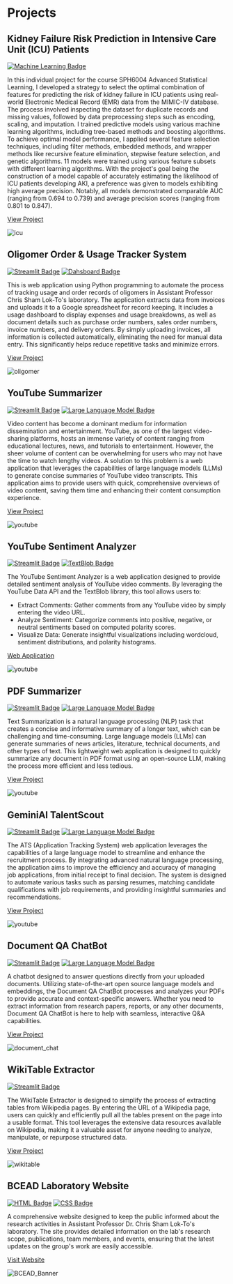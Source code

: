 # Projects

<!-- ![banner](/assets/img/profile_banner.jpg) -->

## Kidney Failure Risk Prediction in Intensive Care Unit (ICU) Patients

<td>
  <a href=' '><img src="https://img.shields.io/badge/Machine Learning-green" alt="Machine Learning Badge"></a>
</td>

In this individual project for the course SPH6004 Advanced Statistical Learning, I developed a strategy to select the optimal combination of features for predicting the risk of kidney failure in ICU patients using real-world Electronic Medical Record (EMR) data from the MIMIC-IV database. The process involved inspecting the dataset for duplicate records and missing values, followed by data preprocessing steps such as encoding, scaling, and imputation. I trained predictive models using various machine learning algorithms, including tree-based methods and boosting algorithms. To achieve optimal model performance, I applied several feature selection techniques, including filter methods, embedded methods, and wrapper methods like recursive feature elimination, stepwise feature selection, and genetic algorithms. 11 models were trained using various feature subsets with different learning algorithms. With the project's goal being the construction of a model capable of accurately estimating the likelihood of ICU patients developing AKI, a preference was given to models exhibiting high average precision. Notably, all models demonstrated comparable AUC (ranging from 0.694 to 0.739) and average precision scores (ranging from 0.801 to 0.847).

<a href="https://github.com/shihjen/AKI_Prediction_ICU_Patients" class="button-link">View Project</a>

![icu](/assets/img/icu.jpg)

## Oligomer Order & Usage Tracker System

<td>
  <a href=''><img src="https://img.shields.io/badge/Streamlit-red" alt="Streamlit Badge"></a>
  <a href=''><img src="https://img.shields.io/badge/Dashboard-lightblue" alt="Dahsboard Badge"></a>
</td>

This is web application using Python programming to automate the process of tracking usage and order records of oligomers in Assistant Professor Chris Sham Lok-To's laboratory. The application extracts data from invoices and uploads it to a Google spreadsheet for record keeping. It includes a usage dashboard to display expenses and usage breakdowns, as well as document details such as purchase order numbers, sales order numbers, invoice numbers, and delivery orders. By simply uploading invoices, all information is collected automatically, eliminating the need for manual data entry. This significantly helps reduce repetitive tasks and minimize errors.

<a href="https://github.com/shihjen/oligomer_usage_tracker_system/tree/main" class="button-link">View Project</a>

![oligomer](/assets/img/workflow.jpg)

## YouTube Summarizer

<td>
  <a href=' '><img src="https://img.shields.io/badge/Streamlit-red" alt="Streamlit Badge"></a>
  <a href=' '><img src="https://img.shields.io/badge/Large Language Model-purple" alt="Large Language Model Badge"></a> 
</td>

Video content has become a dominant medium for information dissemination and entertainment. YouTube, as one of the largest video-sharing platforms, hosts an immense variety of content ranging from educational lectures, news, and tutorials to entertainment. However, the sheer volume of content can be overwhelming for users who may not have the time to watch lengthy videos. A solution to this problem is a web application that leverages the capabilities of large language models (LLMs) to generate concise summaries of YouTube video transcripts. This application aims to provide users with quick, comprehensive overviews of video content, saving them time and enhancing their content consumption experience.

<a href="https://github.com/shihjen/YouTube_Summarizer" class="button-link">View Project</a>

![youtube](/assets/img/yt_summarizer.png)


## YouTube Sentiment Analyzer

<td>
  <a href=' '><img src="https://img.shields.io/badge/Streamlit-red" alt="Streamlit Badge"></a>
  <a href=' '><img src="https://img.shields.io/badge/TextBlob-blue" alt="TextBlob Badge"></a> 
</td>

The YouTube Sentiment Analyzer is a web application designed to provide detailed sentiment analysis of YouTube video comments. By leveraging the YouTube Data API and the TextBlob library, this tool allows users to:

- Extract Comments: Gather comments from any YouTube video by simply entering the video URL.
- Analyze Sentiment: Categorize comments into positive, negative, or neutral sentiments based on computed polarity scores.
- Visualize Data: Generate insightful visualizations including wordcloud, sentiment distributions, and polarity histograms.

<a href="https://shihjen-youtube-sentimentanalyzer-app-7ecszs.streamlit.app/" class="button-link">Web Application</a>

![youtube](/assets/img/youtube.jpg)

## PDF Summarizer

<td>
  <a href=' '><img src="https://img.shields.io/badge/Streamlit-red" alt="Streamlit Badge"></a>
  <a href=' '><img src="https://img.shields.io/badge/Large Language Model-purple" alt="Large Language Model Badge"></a> 
</td>

Text Summarization is a natural language processing (NLP) task that creates a concise and informative summary of a longer text, which can be challenging and time-consuming. Large language models (LLMs) can generate summaries of news articles, literature, technical documents, and other types of text. This lightweight web application is designed to quickly summarize any document in PDF format using an open-source LLM, making the process more efficient and less tedious.

<a href="https://github.com/shihjen/PDF_QuickSummary" class="button-link">View Project</a>

![youtube](/assets/img/pdf_summarizer.png)

## GeminiAI TalentScout

<td>
  <a href=' '><img src="https://img.shields.io/badge/Streamlit-red" alt="Streamlit Badge"></a>
  <a href=' '><img src="https://img.shields.io/badge/Large Language Model-purple" alt="Large Language Model Badge"></a> 
</td>

The ATS (Application Tracking System) web application leverages the capabilities of a large language model to streamline and enhance the recruitment process. By integrating advanced natural language processing, the application aims to improve the efficiency and accuracy of managing job applications, from initial receipt to final decision. The system is designed to automate various tasks such as parsing resumes, matching candidate qualifications with job requirements, and providing insightful summaries and recommendations.

<a href="https://github.com/shihjen/Application_Tracking_System" class="button-link">View Project</a>

![youtube](/assets/img/ats.jpg)

## Document QA ChatBot

<td>
  <a href=' '><img src="https://img.shields.io/badge/Streamlit-red" alt="Streamlit Badge"></a>
  <a href=' '><img src="https://img.shields.io/badge/Large Language Model-purple" alt="Large Language Model Badge"></a> 
</td>

A chatbot designed to answer questions directly from your uploaded documents. Utilizing state-of-the-art open source language models and embeddings, the Document QA ChatBot processes and analyzes your PDFs to provide accurate and context-specific answers. Whether you need to extract information from research papers, reports, or any other documents, Document QA ChatBot is here to help with seamless, interactive Q&A capabilities.

<a href="https://github.com/shihjen/Document_QA_ChatBot">View Project</a>

![document_chat](/assets/img/docchat.jpg)

## WikiTable Extractor

<td>
  <a href=' '><img src="https://img.shields.io/badge/Streamlit-red" alt="Streamlit Badge"></a>
</td>

The WikiTable Extractor is designed to simplify the process of extracting tables from Wikipedia pages. By entering the URL of a Wikipedia page, users can quickly and efficiently pull all the tables present on the page into a usable format. This tool leverages the extensive data resources available on Wikipedia, making it a valuable asset for anyone needing to analyze, manipulate, or repurpose structured data.

<a href="https://github.com/shihjen/WikiTable_Extractor" class="button-link">View Project</a>

![wikitable](/assets/img/htmltable.jpg)


## BCEAD Laboratory Website

<td>
  <a href=' '><img src="https://img.shields.io/badge/HTML-e34c26" alt="HTML Badge"></a>
  <a href=' '><img src="https://img.shields.io/badge/CSS-blue" alt="CSS Badge"></a> 
</td>

A comprehensive website designed to keep the public informed about the research activities in Assistant Professor Dr. Chris Sham Lok-To's laboratory. The site provides detailed information on the lab's research scope, publications, team members, and events, ensuring that the latest updates on the group's work are easily accessible.

<a href="https://bcead.github.io/chris-sham-lab/" class="button-link">Visit Website</a>

![BCEAD_Banner](/assets/img/bcead.png)




